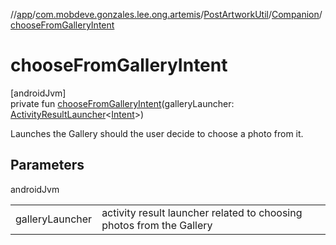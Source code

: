 //[app](../../../../index.md)/[com.mobdeve.gonzales.lee.ong.artemis](../../index.md)/[PostArtworkUtil](../index.md)/[Companion](index.md)/[chooseFromGalleryIntent](choose-from-gallery-intent.md)

# chooseFromGalleryIntent

[androidJvm]\
private fun [chooseFromGalleryIntent](choose-from-gallery-intent.md)(galleryLauncher: [ActivityResultLauncher](https://developer.android.com/reference/kotlin/androidx/activity/result/ActivityResultLauncher.html)<[Intent](https://developer.android.com/reference/kotlin/android/content/Intent.html)>)

Launches the Gallery should the user decide to choose a photo from it.

## Parameters

androidJvm

| | |
|---|---|
| galleryLauncher | activity result launcher related to choosing photos from the Gallery |
